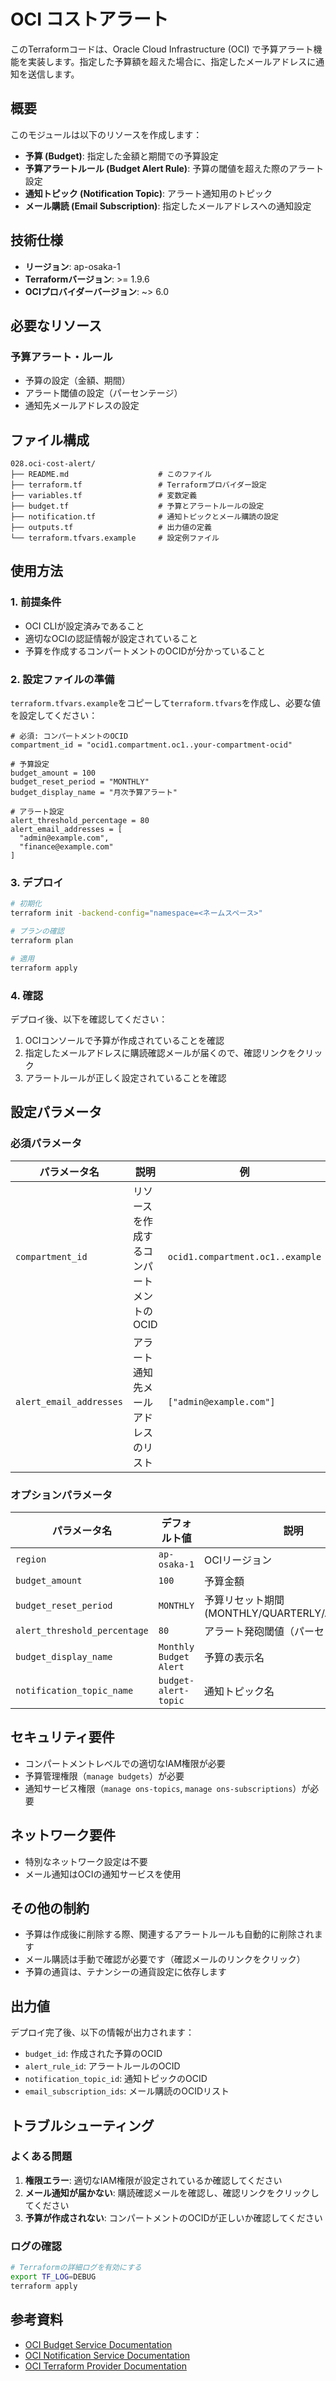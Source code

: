 # OCI コストアラート

このTerraformコードは、Oracle Cloud Infrastructure (OCI) で予算アラート機能を実装します。指定した予算額を超えた場合に、指定したメールアドレスに通知を送信します。

## 概要

このモジュールは以下のリソースを作成します：

- **予算 (Budget)**: 指定した金額と期間での予算設定
- **予算アラートルール (Budget Alert Rule)**: 予算の閾値を超えた際のアラート設定
- **通知トピック (Notification Topic)**: アラート通知用のトピック
- **メール購読 (Email Subscription)**: 指定したメールアドレスへの通知設定

## 技術仕様

- **リージョン**: ap-osaka-1
- **Terraformバージョン**: >= 1.9.6
- **OCIプロバイダーバージョン**: ~> 6.0

## 必要なリソース

### 予算アラート・ルール
- 予算の設定（金額、期間）
- アラート閾値の設定（パーセンテージ）
- 通知先メールアドレスの設定

## ファイル構成

```
028.oci-cost-alert/
├── README.md                    # このファイル
├── terraform.tf                 # Terraformプロバイダー設定
├── variables.tf                 # 変数定義
├── budget.tf                    # 予算とアラートルールの設定
├── notification.tf              # 通知トピックとメール購読の設定
├── outputs.tf                   # 出力値の定義
└── terraform.tfvars.example     # 設定例ファイル
```

## 使用方法

### 1. 前提条件

- OCI CLIが設定済みであること
- 適切なOCIの認証情報が設定されていること
- 予算を作成するコンパートメントのOCIDが分かっていること

### 2. 設定ファイルの準備

`terraform.tfvars.example`をコピーして`terraform.tfvars`を作成し、必要な値を設定してください：

```hcl
# 必須: コンパートメントのOCID
compartment_id = "ocid1.compartment.oc1..your-compartment-ocid"

# 予算設定
budget_amount = 100
budget_reset_period = "MONTHLY"
budget_display_name = "月次予算アラート"

# アラート設定
alert_threshold_percentage = 80
alert_email_addresses = [
  "admin@example.com",
  "finance@example.com"
]
```

### 3. デプロイ

```bash
# 初期化
terraform init -backend-config="namespace=<ネームスペース>"

# プランの確認
terraform plan

# 適用
terraform apply
```

### 4. 確認

デプロイ後、以下を確認してください：

1. OCIコンソールで予算が作成されていることを確認
2. 指定したメールアドレスに購読確認メールが届くので、確認リンクをクリック
3. アラートルールが正しく設定されていることを確認

## 設定パラメータ

### 必須パラメータ

| パラメータ名 | 説明 | 例 |
|-------------|------|-----|
| `compartment_id` | リソースを作成するコンパートメントのOCID | `ocid1.compartment.oc1..example` |
| `alert_email_addresses` | アラート通知先メールアドレスのリスト | `["admin@example.com"]` |

### オプションパラメータ

| パラメータ名 | デフォルト値 | 説明 |
|-------------|-------------|------|
| `region` | `ap-osaka-1` | OCIリージョン |
| `budget_amount` | `100` | 予算金額 |
| `budget_reset_period` | `MONTHLY` | 予算リセット期間 (MONTHLY/QUARTERLY/ANNUALLY) |
| `alert_threshold_percentage` | `80` | アラート発砲閾値（パーセンテージ） |
| `budget_display_name` | `Monthly Budget Alert` | 予算の表示名 |
| `notification_topic_name` | `budget-alert-topic` | 通知トピック名 |

## セキュリティ要件

- コンパートメントレベルでの適切なIAM権限が必要
- 予算管理権限（`manage budgets`）が必要
- 通知サービス権限（`manage ons-topics`, `manage ons-subscriptions`）が必要

## ネットワーク要件

- 特別なネットワーク設定は不要
- メール通知はOCIの通知サービスを使用

## その他の制約

- 予算は作成後に削除する際、関連するアラートルールも自動的に削除されます
- メール購読は手動で確認が必要です（確認メールのリンクをクリック）
- 予算の通貨は、テナンシーの通貨設定に依存します

## 出力値

デプロイ完了後、以下の情報が出力されます：

- `budget_id`: 作成された予算のOCID
- `alert_rule_id`: アラートルールのOCID
- `notification_topic_id`: 通知トピックのOCID
- `email_subscription_ids`: メール購読のOCIDリスト

## トラブルシューティング

### よくある問題

1. **権限エラー**: 適切なIAM権限が設定されているか確認してください
2. **メール通知が届かない**: 購読確認メールを確認し、確認リンクをクリックしてください
3. **予算が作成されない**: コンパートメントのOCIDが正しいか確認してください

### ログの確認

```bash
# Terraformの詳細ログを有効にする
export TF_LOG=DEBUG
terraform apply
```

## 参考資料

- [OCI Budget Service Documentation](https://docs.oracle.com/en-us/iaas/Content/Billing/Concepts/budgetsoverview.htm)
- [OCI Notification Service Documentation](https://docs.oracle.com/en-us/iaas/Content/Notification/Concepts/notificationoverview.htm)
- [OCI Terraform Provider Documentation](https://registry.terraform.io/providers/oracle/oci/latest/docs)